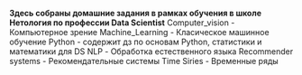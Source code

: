 **Здесь собраны домашние задания в рамках обучения в школе Нетология по профессии Data Scientist**
Computer_vision - Компьютерное зрение
Machine_Learning - Класическое машинное обучение
Python - содержит дз по основам Python, статистики и математики для DS
NLP - Обработка естественного языка
Recommender systems - Рекомендательные системы
Time Siries - Временные ряды
